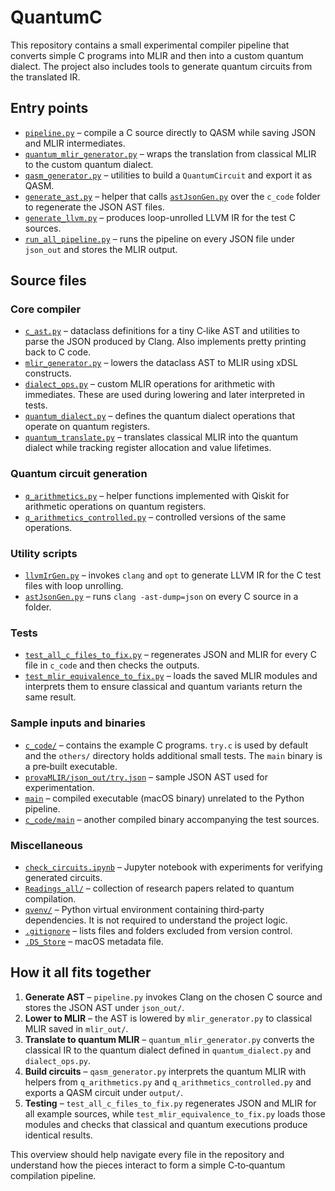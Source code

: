 # QuantumC

This repository contains a small experimental compiler pipeline that converts
simple C programs into MLIR and then into a custom quantum dialect. The project
also includes tools to generate quantum circuits from the translated IR.

## Entry points

- [`pipeline.py`](./pipeline.py) – compile a C source directly to QASM while
  saving JSON and MLIR intermediates.
- [`quantum_mlir_generator.py`](./quantum_mlir_generator.py) – wraps the
  translation from classical MLIR to the custom quantum dialect.
- [`qasm_generator.py`](./qasm_generator.py) – utilities to build a
  `QuantumCircuit` and export it as QASM.
- [`generate_ast.py`](./generate_ast.py) – helper that calls
  [`astJsonGen.py`](./astJsonGen.py) over the `c_code` folder to regenerate the
  JSON AST files.
- [`generate_llvm.py`](./generate_llvm.py) – produces loop-unrolled LLVM IR for
  the test C sources.
- [`run_all_pipeline.py`](./run_all_pipeline.py) – runs the pipeline on every
  JSON file under `json_out` and stores the MLIR output.

## Source files

### Core compiler

- [`c_ast.py`](./c_ast.py) – dataclass definitions for a tiny C‑like AST and
  utilities to parse the JSON produced by Clang. Also implements pretty printing
  back to C code.
- [`mlir_generator.py`](./mlir_generator.py) – lowers the dataclass AST to MLIR
  using xDSL constructs.
- [`dialect_ops.py`](./dialect_ops.py) – custom MLIR operations for arithmetic
  with immediates. These are used during lowering and later interpreted in tests.
- [`quantum_dialect.py`](./quantum_dialect.py) – defines the quantum dialect
  operations that operate on quantum registers.
- [`quantum_translate.py`](./quantum_translate.py) – translates classical MLIR
  into the quantum dialect while tracking register allocation and value
  lifetimes.

### Quantum circuit generation

- [`q_arithmetics.py`](./q_arithmetics.py) – helper functions implemented with
  Qiskit for arithmetic operations on quantum registers.
- [`q_arithmetics_controlled.py`](./q_arithmetics_controlled.py) – controlled
  versions of the same operations.

### Utility scripts

- [`llvmIrGen.py`](./llvmIrGen.py) – invokes `clang` and `opt` to generate LLVM
  IR for the C test files with loop unrolling.
- [`astJsonGen.py`](./astJsonGen.py) – runs `clang -ast-dump=json` on every C
  source in a folder.

### Tests

- [`test_all_c_files_to_fix.py`](./test_all_c_files_to_fix.py) – regenerates JSON
  and MLIR for every C file in `c_code` and then checks the outputs.
- [`test_mlir_equivalence_to_fix.py`](./test_mlir_equivalence_to_fix.py) – loads
  the saved MLIR modules and interprets them to ensure classical and quantum
  variants return the same result.

### Sample inputs and binaries

- [`c_code/`](./c_code/) – contains the example C programs. `try.c` is used by
  default and the `others/` directory holds additional small tests. The `main`
  binary is a pre‑built executable.
- [`provaMLIR/json_out/try.json`](./provaMLIR/json_out/try.json) – sample JSON AST
  used for experimentation.
- [`main`](./main) – compiled executable (macOS binary) unrelated to the Python
  pipeline.
- [`c_code/main`](./c_code/main) – another compiled binary accompanying the test
  sources.

### Miscellaneous

- [`check_circuits.ipynb`](./check_circuits.ipynb) – Jupyter notebook with
  experiments for verifying generated circuits.
- [`Readings_all/`](./Readings_all/) – collection of research papers related to
  quantum compilation.
- [`qvenv/`](./qvenv/) – Python virtual environment containing third‑party
  dependencies. It is not required to understand the project logic.
- [`.gitignore`](./.gitignore) – lists files and folders excluded from version
  control.
- [`.DS_Store`](./.DS_Store) – macOS metadata file.


## How it all fits together

1. **Generate AST** – `pipeline.py` invokes Clang on the chosen C source and
   stores the JSON AST under `json_out/`.
2. **Lower to MLIR** – the AST is lowered by `mlir_generator.py` to classical
   MLIR saved in `mlir_out/`.
3. **Translate to quantum MLIR** – `quantum_mlir_generator.py` converts the
   classical IR to the quantum dialect defined in `quantum_dialect.py` and
   `dialect_ops.py`.
4. **Build circuits** – `qasm_generator.py` interprets the quantum MLIR with
   helpers from `q_arithmetics.py` and `q_arithmetics_controlled.py` and exports
   a QASM circuit under `output/`.
5. **Testing** – `test_all_c_files_to_fix.py` regenerates JSON and MLIR for all
   example sources, while `test_mlir_equivalence_to_fix.py` loads those modules
   and checks that classical and quantum executions produce identical results.

This overview should help navigate every file in the repository and understand
how the pieces interact to form a simple C‑to‑quantum compilation pipeline.